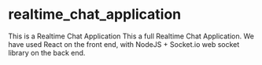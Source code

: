 # realtime_chat_application
 This is a Realtime Chat Application
 This a full Realtime Chat Application. We have used  React on the front end, with NodeJS + Socket.io web socket library on the back end.
